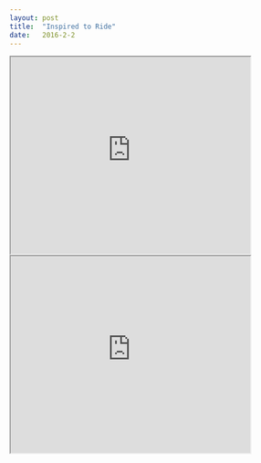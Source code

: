 ```yaml
---
layout: post
title:  "Inspired to Ride"
date:   2016-2-2
---
```


<iframe width="420" height="345"
src="https://www.youtube.com/watch?v=PYbWn5IMoYc">
</iframe>

<iframe width="420" height="345"
src="http://www.youtube.com/embed/XGSy3_Czz8k">
</iframe>
